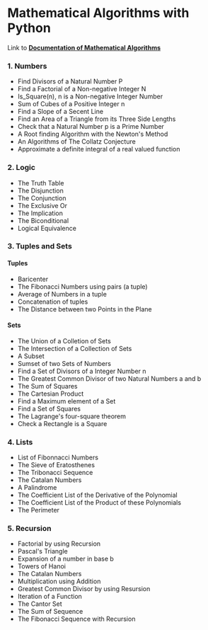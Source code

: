 # Mathematical Algorithms with Python
<p>Link to
<a href="http://www.minubae.com/courseworks-01/bridge-to-advanced-mathematics/numbers" target="_blank"><b>Documentation of Mathematical Algorithms</b></a>
</p>

### 1. Numbers
- Find Divisors of a Natural Number P
- Find a Factorial of a Non-negative Integer N
- Is_Square(n), n is a Non-negative Integer Number
- Sum of Cubes of a Positive Integer n
- Find a Slope of a Secent Line
- Find an Area of a Triangle from its Three Side Lengths
- Check that a Natural Number p is a Prime Number
- A Root finding Algorithm with the Newton's Method
- An Algorithms of The Collatz Conjecture
- Approximate a definite integral of a real valued function

### 2. Logic
- The Truth Table
- The Disjunction
- The Conjunction
- The Exclusive Or
- The Implication
- The Biconditional
- Logical Equivalence

### 3. Tuples and Sets
#### Tuples
- Baricenter
- The Fibonacci Numbers using pairs (a tuple)
- Average of Numbers in a tuple
- Concatenation of tuples
- The Distance between two Points in the Plane

#### Sets
- The Union of a Colletion of Sets
- The Intersection of a Collection of Sets
- A Subset
- Sumset of two Sets of Numbers
- Find a Set of Divisors of a Integer Number n
- The Greatest Common Divisor of two Natural Numbers a and b
- The Sum of Squares
- The Cartesian Product
- Find a Maximum element of a Set
- Find a Set of Squares
- The Lagrange's four-square theorem
- Check a Rectangle is a Square

### 4. Lists
- List of Fibonnacci Numbers
- The Sieve of Eratosthenes
- The Tribonacci Sequence
- The Catalan Numbers
- A Palindrome
- The Coefficient List of the Derivative of the Polynomial
- The Coefficient List of the Product of these Polynomials
- The Perimeter

### 5. Recursion
- Factorial by using Recursion
- Pascal's Triangle
- Expansion of a number in base b
- Towers of Hanoi
- The Catalan Numbers
- Multiplication using Addition
- Greatest Common Divisor by using Resursion
- Iteration of a Function
- The Cantor Set
- The Sum of Sequence
- The Fibonacci Sequence with Recursion
